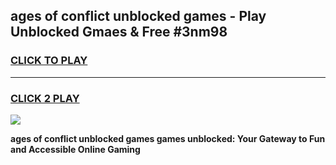 
## ages of conflict unblocked games - Play Unblocked Gmaes & Free #3nm98
<h3>
<a href="https://news.freeplayer.one?title=ages_of_conflict_unblocked_games&ref=24F">CLICK TO PLAY</a></h3>
<hr>

<h3>
<a href="https://news.freeplayer.one?title=ages_of_conflict_unblocked_games&ref=24F">CLICK 2 PLAY</a>
  
</h3>

<a href="https://news.freeplayer.one?title=ages_of_conflict_unblocked_games&ref=24F/"><img src="https://clearcache.store/games.png"></a>


**ages of conflict unblocked games games unblocked: Your Gateway to Fun and Accessible Online Gaming**
